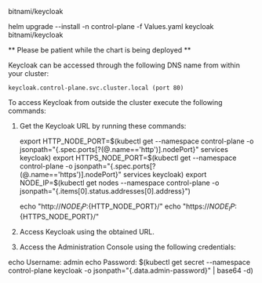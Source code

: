 bitnami/keycloak

helm upgrade --install -n control-plane -f Values.yaml keycloak bitnami/keycloak

** Please be patient while the chart is being deployed **

Keycloak can be accessed through the following DNS name from within your cluster:

    keycloak.control-plane.svc.cluster.local (port 80)

To access Keycloak from outside the cluster execute the following commands:

1. Get the Keycloak URL by running these commands:

    export HTTP_NODE_PORT=$(kubectl get --namespace control-plane -o jsonpath="{.spec.ports[?(@.name=='http')].nodePort}" services keycloak)
    export HTTPS_NODE_PORT=$(kubectl get --namespace control-plane -o jsonpath="{.spec.ports[?(@.name=='https')].nodePort}" services keycloak)
    export NODE_IP=$(kubectl get nodes --namespace control-plane -o jsonpath="{.items[0].status.addresses[0].address}")

    echo "http://${NODE_IP}:${HTTP_NODE_PORT}/"
    echo "https://${NODE_IP}:${HTTPS_NODE_PORT}/"

2. Access Keycloak using the obtained URL.
3. Access the Administration Console using the following credentials:

  echo Username: admin
  echo Password: $(kubectl get secret --namespace control-plane keycloak -o jsonpath="{.data.admin-password}" | base64 -d)